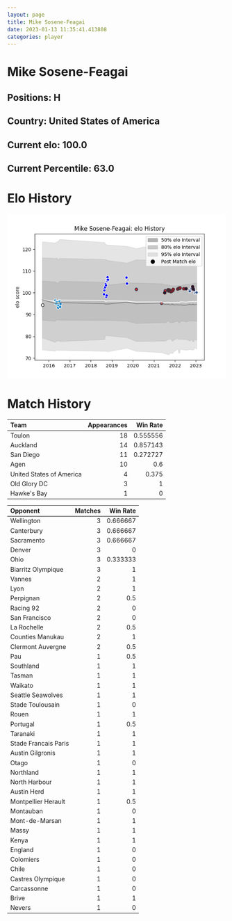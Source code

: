 ```yaml
---  
layout: page  
title: Mike Sosene-Feagai  
date: 2023-01-13 11:35:41.413808  
categories: player  
---
```

# Mike Sosene-Feagai

## Positions: H

## Country: United States of America

## Current elo: 100.0

## Current Percentile: 63.0

# Elo History


![elo history](history_MikeSosene-Feagai.png)
# Match History


| Team                     |   Appearances |   Win Rate |
|:-------------------------|--------------:|-----------:|
| Toulon                   |            18 |   0.555556 |
| Auckland                 |            14 |   0.857143 |
| San Diego                |            11 |   0.272727 |
| Agen                     |            10 |   0.6      |
| United States of America |             4 |   0.375    |
| Old Glory DC             |             3 |   1        |
| Hawke's Bay              |             1 |   0        |

| Opponent             |   Matches |   Win Rate |
|:---------------------|----------:|-----------:|
| Wellington           |         3 |   0.666667 |
| Canterbury           |         3 |   0.666667 |
| Sacramento           |         3 |   0.666667 |
| Denver               |         3 |   0        |
| Ohio                 |         3 |   0.333333 |
| Biarritz Olympique   |         3 |   1        |
| Vannes               |         2 |   1        |
| Lyon                 |         2 |   1        |
| Perpignan            |         2 |   0.5      |
| Racing 92            |         2 |   0        |
| San Francisco        |         2 |   0        |
| La Rochelle          |         2 |   0.5      |
| Counties Manukau     |         2 |   1        |
| Clermont Auvergne    |         2 |   0.5      |
| Pau                  |         1 |   0.5      |
| Southland            |         1 |   1        |
| Tasman               |         1 |   1        |
| Waikato              |         1 |   1        |
| Seattle Seawolves    |         1 |   1        |
| Stade Toulousain     |         1 |   0        |
| Rouen                |         1 |   1        |
| Portugal             |         1 |   0.5      |
| Taranaki             |         1 |   1        |
| Stade Francais Paris |         1 |   1        |
| Austin Gilgronis     |         1 |   1        |
| Otago                |         1 |   0        |
| Northland            |         1 |   1        |
| North Harbour        |         1 |   1        |
| Austin Herd          |         1 |   1        |
| Montpellier Herault  |         1 |   0.5      |
| Montauban            |         1 |   0        |
| Mont-de-Marsan       |         1 |   1        |
| Massy                |         1 |   1        |
| Kenya                |         1 |   1        |
| England              |         1 |   0        |
| Colomiers            |         1 |   0        |
| Chile                |         1 |   0        |
| Castres Olympique    |         1 |   0        |
| Carcassonne          |         1 |   0        |
| Brive                |         1 |   1        |
| Nevers               |         1 |   0        |